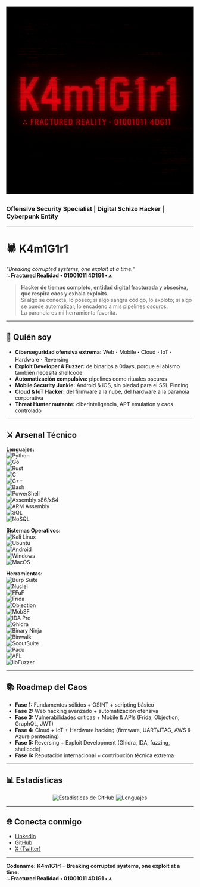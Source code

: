 # ![Banner](assets/images/Banner.png)
### **Offensive Security Specialist | Digital Schizo Hacker | Cyberpunk Entity**  

---

# 🕷 **K4m1G1r1**  
*"Breaking corrupted systems, one exploit at a time."*  
∴ **Fractured Realidad • 01001011 4D1G1 • ⩚**

> **Hacker de tiempo completo, entidad digital fracturada y obsesiva, que respira caos y exhala exploits.**  
> Si algo se conecta, lo poseo; si algo sangra código, lo exploto; si algo se puede automatizar, lo encadeno a mis pipelines oscuros.  
> La paranoia es mi herramienta favorita.

---

## 🖤 **Quién soy**
- **Ciberseguridad ofensiva extrema:** Web・Mobile・Cloud・IoT・Hardware・Reversing  
- **Exploit Developer & Fuzzer:** de binarios a 0days, porque el abismo también necesita shellcode  
- **Automatización compulsiva:** pipelines como rituales oscuros  
- **Mobile Security Junkie:** Android & iOS, sin piedad para el SSL Pinning  
- **Cloud & IoT Hacker:** del firmware a la nube, del hardware a la paranoia corporativa  
- **Threat Hunter mutante:** ciberinteligencia, APT emulation y caos controlado

---

## ⚔ **Arsenal Técnico**
**Lenguajes:**  
![Python](https://img.shields.io/badge/-Python-black?style=flat&logo=python)  
![Go](https://img.shields.io/badge/-Go-black?style=flat&logo=go)  
![Rust](https://img.shields.io/badge/-Rust-black?style=flat&logo=rust)  
![C](https://img.shields.io/badge/-C-black?style=flat&logo=c)  
![C++](https://img.shields.io/badge/-C++-black?style=flat&logo=cplusplus)  
![Bash](https://img.shields.io/badge/-Bash-black?style=flat&logo=gnu-bash)  
![PowerShell](https://img.shields.io/badge/-PowerShell-black?style=flat&logo=powershell)  
![Assembly x86/x64](https://img.shields.io/badge/-Assembly%20x86%2Fx64-black?style=flat)  
![ARM Assembly](https://img.shields.io/badge/-ARM%20Assembly-black?style=flat)  
![SQL](https://img.shields.io/badge/-SQL-black?style=flat&logo=database)  
![NoSQL](https://img.shields.io/badge/-NoSQL-black?style=flat&logo=mongodb)  

**Sistemas Operativos:**  
![Kali Linux](https://img.shields.io/badge/-Kali%20Linux-black?style=flat&logo=linux)  
![Ubuntu](https://img.shields.io/badge/-Ubuntu-black?style=flat&logo=ubuntu)  
![Android](https://img.shields.io/badge/-Android-black?style=flat&logo=android)  
![Windows](https://img.shields.io/badge/-Windows-black?style=flat&logo=windows)  
![MacOS](https://img.shields.io/badge/-MacOS-black?style=flat&logo=apple)  

**Herramientas:**  
![Burp Suite](https://img.shields.io/badge/-Burp%20Suite-black?style=flat&logo=burp-suite)  
![Nuclei](https://img.shields.io/badge/-Nuclei-black?style=flat)  
![FFuF](https://img.shields.io/badge/-FFuF-black?style=flat)  
![Frida](https://img.shields.io/badge/-Frida-black?style=flat&logo=android)  
![Objection](https://img.shields.io/badge/-Objection-black?style=flat)  
![MobSF](https://img.shields.io/badge/-MobSF-black?style=flat&logo=android)  
![IDA Pro](https://img.shields.io/badge/-IDA%20Pro-black?style=flat)  
![Ghidra](https://img.shields.io/badge/-Ghidra-black?style=flat&logo=eclipse-ide)  
![Binary Ninja](https://img.shields.io/badge/-Binary%20Ninja-black?style=flat)  
![Binwalk](https://img.shields.io/badge/-Binwalk-black?style=flat)  
![ScoutSuite](https://img.shields.io/badge/-ScoutSuite-black?style=flat&logo=amazon-aws)  
![Pacu](https://img.shields.io/badge/-Pacu-black?style=flat&logo=amazon-aws)  
![AFL](https://img.shields.io/badge/-AFL-black?style=flat)  
![libFuzzer](https://img.shields.io/badge/-libFuzzer-black?style=flat)  

---

## 📚 **Roadmap del Caos**
- **Fase 1:** Fundamentos sólidos + OSINT + scripting básico  
- **Fase 2:** Web hacking avanzado + automatización ofensiva  
- **Fase 3:** Vulnerabilidades críticas + Mobile & APIs (Frida, Objection, GraphQL, JWT)  
- **Fase 4:** Cloud + IoT + Hardware hacking (firmware, UART/JTAG, AWS & Azure pentesting)  
- **Fase 5:** Reversing + Exploit Development (Ghidra, IDA, fuzzing, shellcode)  
- **Fase 6:** Reputación internacional + contribución técnica extrema  

---

## 📊 **Estadísticas**
<p align="center">
  <img src="https://github-readme-stats.vercel.app/api?username=K4m1G1r1&show_icons=true&theme=radical&hide_border=true" alt="Estadísticas de GitHub" height="150">
  <img src="https://github-readme-stats.vercel.app/api/top-langs/?username=K4m1G1r1&layout=compact&theme=radical&hide_border=true" alt="Lenguajes" height="150">
</p>

---

## 🌐 **Conecta conmigo**
- [LinkedIn](https://www.linkedin.com/in/david-alejandro-meyer-romero-678699256/)  
- [GitHub](https://github.com/K4m1G1r1)  
- [X (Twitter)](https://x.com/K4m1G1r1)  

---

**Codename:** **K4m1G1r1 – Breaking corrupted systems, one exploit at a time.**  
∴ **Fractured Realidad • 01001011 4D1G1 • ⩚**  

<!--  
    Easter Egg: 
    "If you're reading this, you're already part of the breach."
-->

